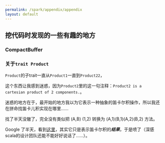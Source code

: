 ```yaml
---
permalink: /spark/appendix/appendix
layout: default
---
```


## 挖代码时发现的一些有趣的地方

### CompactBuffer

### 关于`trait Product`

`Product`的子trait一直从`Product1`一直到`Product22`，

这个东西让我感到迷惑，因为`Product2`里的这一句注释：`Product2 is a cartesian product of 2 components.`。

迷惑的地方在于，最开始的地方我以为它表示一种抽象的笛卡尔积操作，所以我还在拼命找笛卡儿积实现在哪里……

找了半天没辙了，完全没有类似把 (A,B) (1,2) 转换为 (A,1)(B,1)(A,2)(B,2) 方法。

Google 了半天，看到[这里](https://stackoverflow.com/a/54623717)，其实它只是表示笛卡尔积的***结果***，于是喷了（深感scala的设计团队还能不能好好说话了……）。
